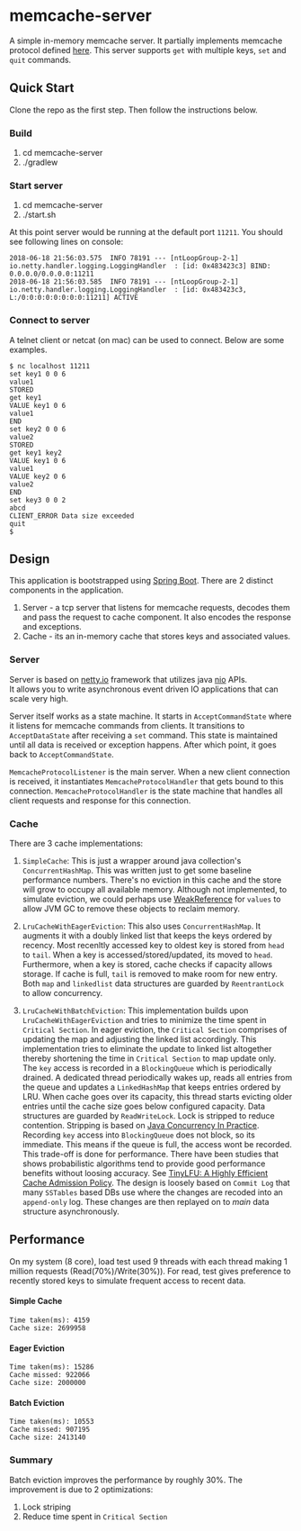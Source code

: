 # memcache-server
A simple in-memory memcache server. It partially implements memcache protocol defined [here](https://github.com/memcached/memcached/blob/master/doc/protocol.txt).
This server supports `get` with multiple keys, `set` and `quit` commands. 

## Quick Start
Clone the repo as the first step. Then follow the instructions below.

### Build
1. cd memcache-server
2. ./gradlew

### Start server
1. cd memcache-server
3. ./start.sh

At this point server would be running at the default port `11211`. You should see following
lines on console:
````text
2018-06-18 21:56:03.575  INFO 78191 --- [ntLoopGroup-2-1] io.netty.handler.logging.LoggingHandler  : [id: 0x483423c3] BIND: 0.0.0.0/0.0.0.0:11211
2018-06-18 21:56:03.585  INFO 78191 --- [ntLoopGroup-2-1] io.netty.handler.logging.LoggingHandler  : [id: 0x483423c3, L:/0:0:0:0:0:0:0:0:11211] ACTIVE
```` 

### Connect to server
A telnet client or netcat (on mac) can be used to connect. Below are some examples.
````text
$ nc localhost 11211
set key1 0 0 6
value1
STORED
get key1
VALUE key1 0 6
value1
END
set key2 0 0 6
value2
STORED
get key1 key2
VALUE key1 0 6
value1
VALUE key2 0 6
value2
END
set key3 0 0 2
abcd
CLIENT_ERROR Data size exceeded
quit
$
````
## Design
This application is bootstrapped using [Spring Boot](https://spring.io/projects/spring-boot). 
There are 2 distinct components in the application.
1. Server - a tcp server that listens for memcache requests, decodes them and pass the request to cache component. It also encodes the response and exceptions.
2. Cache - its an in-memory cache that stores keys and associated values.

### Server
Server is based on [netty.io](http://netty.io/) framework that utilizes java [nio](https://docs.oracle.com/javase/8/docs/api/java/nio/package-summary.html) APIs.  
It allows you to write asynchronous event driven IO applications that can scale very high.  

Server itself works as a state machine. It starts in `AcceptCommandState` where it listens for memcache commands from clients.
It transitions to `AcceptDataState` after receiving a `set` command. This state is maintained until all data is received
or exception happens. After which point, it goes back to `AcceptCommandState`.

`MemcacheProtocolListener` is the main server. When a new client connection is received, it instantiates `MemcacheProtocolHandler` that gets bound to this
connection. `MemcacheProtocolHandler` is the state machine that handles all client requests and response for this connection.

### Cache
There are 3 cache implementations:
1. `SimpleCache`:
This is just a wrapper around java collection's `ConcurrentHashMap`. This was written just to get some baseline performance numbers.
There's no eviction in this cache and the store will grow to occupy all available memory. Although not implemented, to simulate eviction,
we could perhaps use [WeakReference](https://docs.oracle.com/javase/8/docs/api/java/lang/ref/WeakReference.html) for `values` to allow JVM 
GC to remove these objects to reclaim memory.

2. `LruCacheWithEagerEviction`:
This also uses `ConcurrentHashMap`. It augments it with a doubly linked list that keeps the keys ordered by recency. Most recenltly accessed
key to oldest key is stored from `head` to `tail`.
When a key is accessed/stored/updated, its moved to `head`. Furthermore, when a key is stored, cache checks if capacity allows storage. If
cache is full, `tail` is removed to make room for new entry.
Both `map` and `linkedlist` data structures are guarded by `ReentrantLock` to allow concurrency. 

3. `LruCacheWithBatchEviction`:
This implementation builds upon `LruCacheWithEagerEviction` and tries to minimize the time spent in `Critical Section`. In eager eviction, the
`Critical Section` comprises of updating the map and adjusting the linked list accordingly. This implementation tries to eliminate the update
to linked list altogether thereby shortening the time in `Critical Section` to map update only. The `key` access is recorded in a `BlockingQueue`
which is periodically drained. A dedicated thread periodically wakes up, reads all entries from the queue and updates a `LinkedHashMap` that
keeps entries ordered by LRU. When cache goes over its capacity, this thread starts evicting older entries until the cache size goes below
configured capacity.
Data structures are guarded by `ReadWriteLock`. Lock is stripped to reduce contention. Stripping is based on [Java Concurrency In Practice](http://jcip.net/).
Recording `key` access into `BlockingQueue` does not block, so its immediate. This means if the queue is full, the access wont be recorded. This
trade-off is done for performance. There have been studies that shows probabilistic algorithms tend to provide good performance benefits
without loosing accuracy. See [TinyLFU: A Highly Efficient Cache Admission Policy](http://www.cs.technion.ac.il/~gilga/TinyLFU_PDP2014.pdf).
The design is loosely based on `Commit Log` that many `SSTables` based DBs use where the changes are recoded into an `append-only` log. These
changes are then replayed on to *main* data structure asynchronously.

## Performance
On my system (8 core), load test used 9 threads with each thread making 1 million requests (Read(70%)/Write(30%)). For read, test gives preference
to recently stored keys to simulate frequent access to recent data.

#### Simple Cache
````Text
Time taken(ms): 4159
Cache size: 2699958
````

#### Eager Eviction
````text
Time taken(ms): 15286
Cache missed: 922066
Cache size: 2000000
````
#### Batch Eviction
````text
Time taken(ms): 10553
Cache missed: 907195
Cache size: 2413140
````

### Summary
Batch eviction improves the performance by roughly 30%. The improvement is due to 2 optimizations:
1. Lock striping
2. Reduce time spent in `Critical Section`



